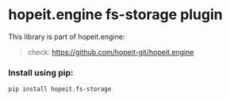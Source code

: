 # hopeit.engine fs-storage plugin


This library is part of hopeit.engine:

> check: https://github.com/hopeit-git/hopeit.engine


### Install using pip:

```
pip install hopeit.fs-storage
```
